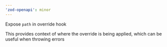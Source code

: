 ```yaml
---
'zod-openapi': minor
---
```


Expose `path` in override hook

This provides context of where the override is being applied, which can be useful when throwing errors
